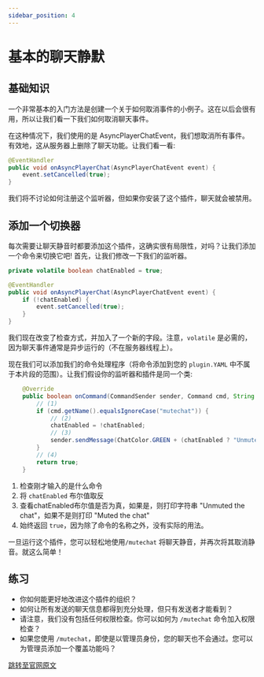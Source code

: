 ```yaml
---
sidebar_position: 4
---
```


# 基本的聊天静默

## 基础知识

一个非常基本的入门方法是创建一个关于如何取消事件的小例子。这在以后会很有用，所以让我们看一下我们如何取消聊天事件。

在这种情况下，我们使用的是 AsyncPlayerChatEvent，我们想取消所有事件。有效地，这从服务器上删除了聊天功能。让我们看一看:

```java
@EventHandler
public void onAsyncPlayerChat(AsyncPlayerChatEvent event) {
    event.setCancelled(true);
}
```

我们将不讨论如何注册这个监听器，但如果你安装了这个插件，聊天就会被禁用。

## 添加一个切换器

每次需要让聊天静音时都要添加这个插件，这确实很有局限性，对吗？让我们添加一个命令来切换它吧! 首先，让我们修改一下我们的监听器。

```java
private volatile boolean chatEnabled = true;

@EventHandler
public void onAsyncPlayerChat(AsyncPlayerChatEvent event) {
    if (!chatEnabled) {
        event.setCancelled(true);
    }
}
```

我们现在改变了检查方式，并加入了一个新的字段。注意，`volatile` 是必需的，因为聊天事件通常是异步运行的（不在服务器线程上）。

现在我们可以添加我们的命令处理程序（将命令添加到您的 `plugin.YAML` 中不属于本片段的范围）。让我们假设你的监听器和插件是同一个类:

```java
    @Override
    public boolean onCommand(CommandSender sender, Command cmd, String label, String[] args) {
        // (1)
        if (cmd.getName().equalsIgnoreCase("mutechat")) {
            // (2)
            chatEnabled = !chatEnabled;
            // (3)
            sender.sendMessage(ChatColor.GREEN + (chatEnabled ? "Unmuted the chat" : "Muted the chat"));
        }
        // (4)
        return true;
    }
```

1. 检查刚才输入的是什么命令
2. 将 `chatEnabled` 布尔值取反
3. 查看chatEnabled布尔值是否为真，如果是，则打印字符串 "Unmuted the chat"，如果不是则打印 "Muted the chat"
4. 始终返回 `true`，因为除了命令的名称之外，没有实际的用法。

一旦运行这个插件，您可以轻松地使用`/mutechat` 将聊天静音，并再次将其取消静音。就这么简单！

## 练习

- 你如何能更好地改进这个插件的组织？
- 如何让所有发送的聊天信息都得到充分处理，但只有发送者才能看到？
- 请注意，我们没有包括任何权限检查。你可以如何为 `/mutechat` 命令加入权限检查？
- 如果您使用 `/mutechat`，即使是以管理员身份，您的聊天也不会通过。您可以为管理员添加一个覆盖功能吗？

[跳转至官网原文](https://www.spigotmc.org/wiki/basic-chat-muting/)
